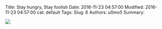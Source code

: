 Title: Stay hungry, Stay foolish
Date: 2016-11-23 04:57:00
Modified: 2016-11-23 04:57:00
cat: default
Tags: 
Slug: 6
Authors: u0mo5 
Summary: 

<img src="/usr/uploads/2016/11/23/1479877042931983.jpg"/>
